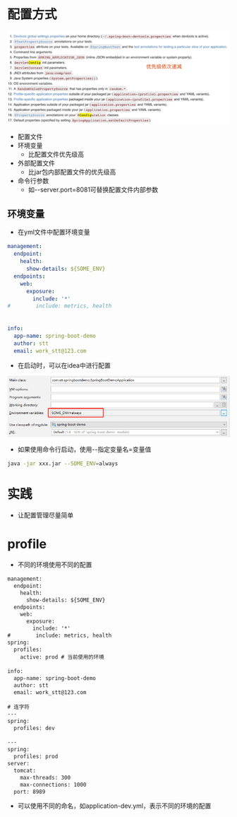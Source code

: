# 配置方式

![1583925781169](img/1.png)

- 配置文件
- 环境变量
  - 比配置文件优先级高
- 外部配置文件
  - 比jar包内部配置文件的优先级高
- 命令行参数
  - 如--server.port=8081可替换配置文件内部参数



## 环境变量

- 在yml文件中配置环境变量

```yml
management:
  endpoint:
    health:
      show-details: ${SOME_ENV}
  endpoints:
    web:
      exposure:
        include: '*'
#        include: metrics, health


info:
  app-name: spring-boot-demo
  author: stt
  email: work_stt@123.com
```

- 在启动时，可以在idea中进行配置

![](img/2.png)

- 如果使用命令行启动，使用--指定变量名=变量值

```bash
java -jar xxx.jar --SOME_ENV=always
```



# 实践

- 让配置管理尽量简单



# profile

- 不同的环境使用不同的配置

```properties
management:
  endpoint:
    health:
      show-details: ${SOME_ENV}
  endpoints:
    web:
      exposure:
        include: '*'
#        include: metrics, health
spring:
  profiles:
    active: prod # 当前使用的环境

info:
  app-name: spring-boot-demo
  author: stt
  email: work_stt@123.com

# 连字符
---
spring:
  profiles: dev
  
---
spring:
  profiles: prod
server:
  tomcat:
    max-threads: 300
    max-connections: 1000
  port: 8989

```

- 可以使用不同的命名，如application-dev.yml，表示不同的环境的配置